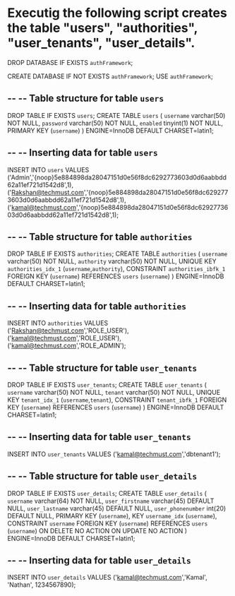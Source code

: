 Executig the following script creates the table "users", "authorities", "user_tenants", "user_details".
==============================================

DROP DATABASE  IF EXISTS `authFramework`;

CREATE DATABASE  IF NOT EXISTS `authFramework`;
USE `authFramework`;

--
-- Table structure for table `users`
--

DROP TABLE IF EXISTS `users`;
CREATE TABLE `users` (
  `username` varchar(50) NOT NULL,
  `password` varchar(50) NOT NULL,
  `enabled` tinyint(1) NOT NULL,
  PRIMARY KEY (`username`)
) ENGINE=InnoDB DEFAULT CHARSET=latin1;

--
-- Inserting data for table `users`
--

INSERT INTO `users` 
VALUES 
('Admin','{noop}5e884898da28047151d0e56f8dc6292773603d0d6aabbdd62a11ef721d1542d8',1),
('Rakshan@techmust.com','{noop}5e884898da28047151d0e56f8dc6292773603d0d6aabbdd62a11ef721d1542d8',1),
('kamal@techmust.com','{noop}5e884898da28047151d0e56f8dc6292773603d0d6aabbdd62a11ef721d1542d8',1);


--
-- Table structure for table `authorities`
--

DROP TABLE IF EXISTS `authorities`;
CREATE TABLE `authorities` (
  `username` varchar(50) NOT NULL,
  `authority` varchar(50) NOT NULL,
  UNIQUE KEY `authorities_idx_1` (`username`,`authority`),
  CONSTRAINT `authorities_ibfk_1` FOREIGN KEY (`username`) REFERENCES `users` (`username`)
) ENGINE=InnoDB DEFAULT CHARSET=latin1;

--
-- Inserting data for table `authorities`
--

INSERT INTO `authorities` 
VALUES 
('Rakshan@techmust.com','ROLE_USER'),
('kamal@techmust.com','ROLE_USER'),
('kamal@techmust.com','ROLE_ADMIN');


--
-- Table structure for table `user_tenants`
--

DROP TABLE IF EXISTS `user_tenants`;
CREATE TABLE `user_tenants` (
  `username` varchar(50) NOT NULL,
  `tenant` varchar(50) NOT NULL,
  UNIQUE KEY `tenant_idx_1` (`username`,`tenant`),
  CONSTRAINT `tenant_ibfk_1` FOREIGN KEY (`username`) REFERENCES `users` (`username`)
) ENGINE=InnoDB DEFAULT CHARSET=latin1;

--
-- Inserting data for table `user_tenants`
--

INSERT INTO  `user_tenants`
VALUES
('kamal@techmust.com','dbtenant1');

--
-- Table structure for table `user_details`
--

DROP TABLE IF EXISTS `user_details`;
CREATE TABLE `user_details` (
  `username` varchar(64) NOT NULL,
  `user_firstname` varchar(45) DEFAULT NULL,
  `user_lastname` varchar(45) DEFAULT NULL,
  `user_phonenumber` int(20) DEFAULT NULL,
  PRIMARY KEY (`username`),
  KEY `username_idx` (`username`),
  CONSTRAINT `username` FOREIGN KEY (`username`) REFERENCES `users` (`username`) ON DELETE NO ACTION ON UPDATE NO ACTION
) ENGINE=InnoDB DEFAULT CHARSET=latin1;

--
-- Inserting data for table `user_details`
--

INSERT INTO  `user_details`
VALUES
('kamal@techmust.com','Kamal', 'Nathan', 1234567890);
